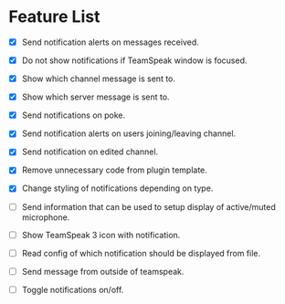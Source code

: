 # Feature List
- [x] Send notification alerts on messages received.
- [x] Do not show notifications if TeamSpeak window is focused.
- [x] Show which channel message is sent to.
- [x] Show which server message is sent to.
- [x] Send notifications on poke.
- [x] Send notification alerts on users joining/leaving channel.
- [x] Send notification on edited channel.
- [x] Remove unnecessary code from plugin template.
- [x] Change styling of notifications depending on type.
- [ ] Send information that can be used to setup display of active/muted
microphone.
- [ ] Show TeamSpeak 3 icon with notification. 
- [ ] Read config of which notification should be displayed from file.
- [ ] Send message from outside of teamspeak.
- [ ] Toggle notifications on/off.

